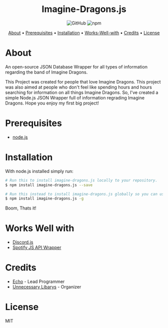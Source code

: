 <h1 align="center" >Imagine-Dragons.js</h1>

<p align="center">
   <img alt="GitHub" src="https://img.shields.io/github/license/echogronkowski/imagine-dragons.js">
   <img alt="npm" src="https://img.shields.io/npm/v/imagine-dragons.js">
</p>

<p align="center">
  <a href="#about">About</a> •
  <a href="#prerequisites">Prerequisites</a> •
  <a href="#installation">Installation</a> •
  <a href="#works-well-with">Works-Well-with</a> •
  <a href="#credits">Credits</a> •
  <a href="#license">License</a>
</p>

# About

An open-source JSON Database Wrapper for all types of information regarding the band of Imagine Dragons.

This Project was created for people that love Imagine Dragons. This project was also aimed at people who don't feel like spending hours and hours searching for information on all things Imagine Dragons. So, I've created a simple Node.js JSON Wrapper full of information regrading Imagine Dragons. Hope you enjoy my first big project!

# Prerequisites

- [node.js](https://nodejs.org/en/download/current/)

# Installation

With node.js installed simply run:

```bash
# Run this to install imagine-dragons.js locally to your repository. 
$ npm install imagine-dragons.js --save

# Run this instead to install imagine-dragons.js globally so you can use it anywhere.
$ npm install imagine-dragons.js -g
```

Boom, Thats it!

# Works Well with

- [Discord.js](https://github.com/discordjs/discord.js)
- [Spotify JS API Wrapper](https://github.com/jmperez/spotify-web-api-js)

# Credits

- [Echo](https://github.com/EchoGronkowski) - Lead Programmer
- [Unnecessary Libarys](https://github.com/unnecessarylibs) - Organizer

# License

MIT
